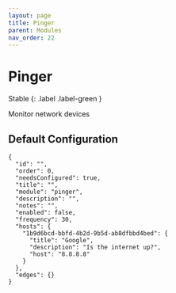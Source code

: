 ```yaml
---
layout: page
title: Pinger
parent: Modules
nav_order: 22
---
```


# Pinger

Stable
{: .label .label-green }

Monitor network devices

## Default Configuration

```
{
  "id": "",
  "order": 0,
  "needsConfigured": true,
  "title": "",
  "module": "pinger",
  "description": "",
  "notes": "",
  "enabled": false,
  "frequency": 30,
  "hosts": {
    "1b9d6bcd-bbfd-4b2d-9b5d-ab8dfbbd4bed": {
      "title": "Google",
      "description": "Is the internet up?",
      "host": "8.8.8.8"
    }
  },
  "edges": {}
}
```
